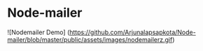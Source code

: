 # Node-mailer

![Nodemailer Demo] (https://github.com/Arjunalapsapkota/Node-mailer/blob/master/public/assets/images/nodemailerz.gif)
